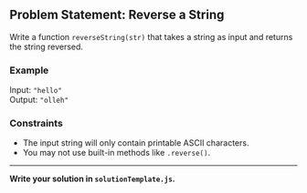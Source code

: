 ## Problem Statement: Reverse a String  

Write a function `reverseString(str)` that takes a string as input and returns the string reversed.  

### Example  
Input: `"hello"`  
Output: `"olleh"`  

### Constraints  
- The input string will only contain printable ASCII characters.  
- You may not use built-in methods like `.reverse()`.  

---

**Write your solution in `solutionTemplate.js`.**
